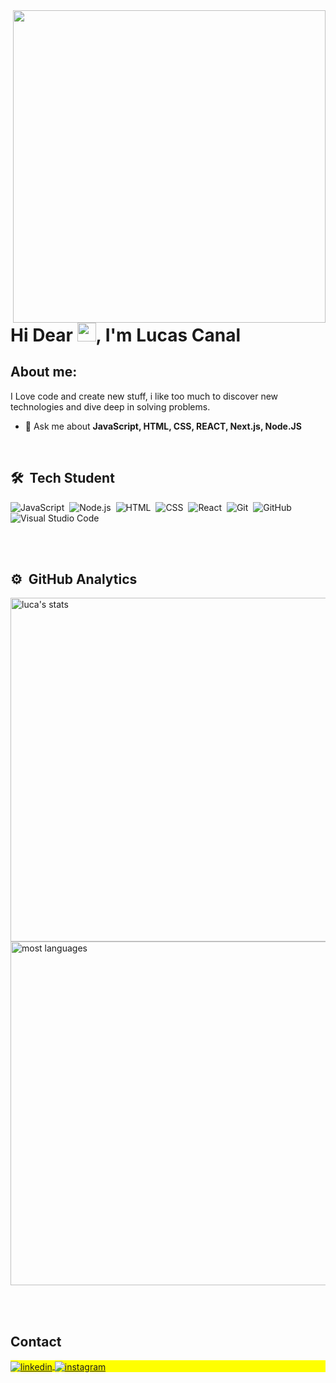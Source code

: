 <img align="right" height="500em" src="https://raw.githubusercontent.com/gist/LucasCanal/1868166a62fd747c2ff3a15c044fe1cd/raw/e54adddfb7a40f33a853f643a048bff1c455ae9f/githubcard.svg"/>
<h1 align="left">Hi Dear <img src="https://raw.githubusercontent.com/kaueMarques/kaueMarques/master/hi.gif" height="30px">, I'm Lucas Canal</h1>

## About me:


I Love code and create new stuff, i like too much to discover new technologies and dive deep in solving problems.

- 💬 Ask me about **JavaScript, HTML, CSS, REACT, Next.js, Node.JS**

<br>

## 🛠 &nbsp;Tech Student

![JavaScript](https://img.shields.io/badge/-JavaScript-05122A?style=flat&logo=javascript)&nbsp;
![Node.js](https://img.shields.io/badge/-Node.js-05122A?style=flat&logo=node.js)&nbsp;
![HTML](https://img.shields.io/badge/-HTML-05122A?style=flat&logo=HTML5)&nbsp;
![CSS](https://img.shields.io/badge/-CSS-05122A?style=flat&logo=CSS3&logoColor=1572B6)&nbsp;
![React](https://img.shields.io/badge/-React-05122A?style=flat&logo=react)&nbsp;
![Git](https://img.shields.io/badge/-Git-05122A?style=flat&logo=git)&nbsp;
![GitHub](https://img.shields.io/badge/-GitHub-05122A?style=flat&logo=github)&nbsp;
![Visual Studio Code](https://img.shields.io/badge/-Visual%20Studio%20Code-05122A?style=flat&logo=visual-studio-code&logoColor=007ACC)&nbsp;

<br><br>

## ⚙️ &nbsp;GitHub Analytics

<p align="left">
<img width="550em" src="https://github-readme-stats.vercel.app/api?username=lucascanal&show_icons=true&theme=vision-friendly-dark" alt="luca's stats"/>
<img width="550em" src="https://github-readme-stats.vercel.app/api/top-langs/?username=maykbrito&layout=compact&theme=vision-friendly-dark" alt="most languages"/>
</p>

<br><br>

## Contact

<p align="left" style="background:yellow">
<a href="https://linkedin.com/in/lucas-canal-felix-9710b1199" target="_blank">
  <img align="center" src="https://img.shields.io/badge/-lucascanal-05122A?style=flat&logo=linkedin" alt="linkedin"/>
</a>
<a href="https://instagram.com/lucaascanal/" target="_blank">
 <img align="center" src="https://img.shields.io/badge/-lucascanal-05122A?style=flat&logo=instagram" alt="instagram"/>
</a>
</p>
